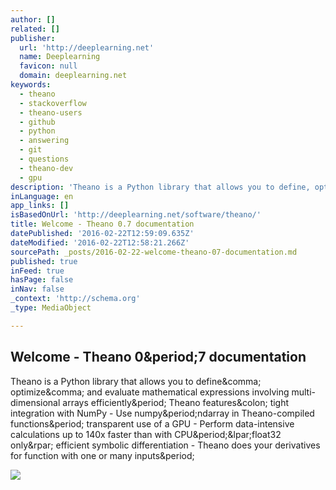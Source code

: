```yaml
---
author: []
related: []
publisher:
  url: 'http://deeplearning.net'
  name: Deeplearning
  favicon: null
  domain: deeplearning.net
keywords:
  - theano
  - stackoverflow
  - theano-users
  - github
  - python
  - answering
  - git
  - questions
  - theano-dev
  - gpu
description: 'Theano is a Python library that allows you to define, optimize, and evaluate mathematical expressions involving multi-dimensional arrays efficiently. Theano features: tight integration with NumPy - Use numpy.ndarray in Theano-compiled functions. transparent use of a GPU - Perform data-intensive calculations up to 140x faster than with CPU.(float32 only) efficient symbolic differentiation - Theano does your derivatives for function with one or many inputs.'
inLanguage: en
app_links: []
isBasedOnUrl: 'http://deeplearning.net/software/theano/'
title: Welcome - Theano 0.7 documentation
datePublished: '2016-02-22T12:59:09.635Z'
dateModified: '2016-02-22T12:58:21.266Z'
sourcePath: _posts/2016-02-22-welcome-theano-07-documentation.md
published: true
inFeed: true
hasPage: false
inNav: false
_context: 'http://schema.org'
_type: MediaObject

---
```

<article style=""><h1>Welcome - Theano 0&amp;period;7 documentation</h1><p>Theano is a Python library that allows you to define&amp;comma; optimize&amp;comma; and evaluate mathematical expressions involving multi-dimensional arrays efficiently&amp;period; Theano features&amp;colon; tight integration with NumPy - Use numpy&amp;period;ndarray in Theano-compiled functions&amp;period; transparent use of a GPU - Perform data-intensive calculations up to 140x faster than with CPU&amp;period;&amp;lpar;float32 only&amp;rpar; efficient symbolic differentiation - Theano does your derivatives for function with one or many inputs&amp;period;</p><img src="http://deeplearning.net/software/theano/_images/talk2010.png" /></article>
